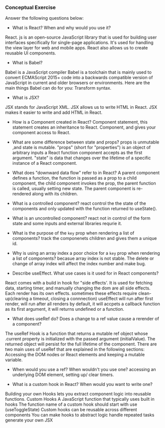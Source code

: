 ### Conceptual Exercise

Answer the following questions below:

- What is React? When and why would you use it?

React. js is an open-source JavaScript library that is used for building user interfaces specifically for single-page applications. It's used for handling the view layer for web and mobile apps. React also allows us to create reusable UI components.

- What is Babel?

Babel is a JavaScript compiler Babel is a toolchain that is mainly used to convert ECMAScript 2015+ code into a backwards compatible version of JavaScript in current and older browsers or environments. Here are the main things Babel can do for you: Transform syntax.

- What is JSX?

JSX stands for JavaScript XML.
JSX allows us to write HTML in React.
JSX makes it easier to write and add HTML in React.

- How is a Component created in React?
 Component statement, this statement creates an inheritance to React. Component, and gives your component access to React.

- What are some difference between state and props?
props is unmutable ,and state is mutable.
"props" (short for "properties") is an object of arbitrary inputs a React function component accepts as the first argument. "state" is data that changes over the lifetime of a specific instance of a React component.


- What does "downward data flow" refer to in React?
A parent component defines a function, the function is passed as a prop to a child component, the child component invokes the prop, the parent function is called, usually setting new state. The parent component is re-rendered along with its children.

- What is a controlled component?
react control the the state of the components and only updated with the function returned to useState().

- What is an uncontrolled component?
react not in control of the form state and some inputs and external libraries requrie it.

- What is the purpose of the `key` prop when rendering a list of components?
track the componenets children and gives them a unique id.

- Why is using an array index a poor choice for a `key` prop when rendering a list of components?
becasue array index is not stable. The delete or change of array index will affect the index number and make bug.

- Describe useEffect.  What use cases is it used for in React components?

 React comes with a build in hook for "side effects'. It is used for fetching data, starting timer, and manually changing the dom are all side effects. Each render has its own effects. sometimes these effects require clean-up(clearing a timeout, closing a connnection)
 useEffect will run after first render, will run after all renders by default, it will accpets a callback function as its first argument, it will returns undefined or a function.

- What does useRef do?  Does a change to a ref value cause a rerender of a component?
  
 The useRef Hook is a function that returns a mutable ref object whose .current property is initialized with the passed argument (initialValue). The returned object will persist for the full lifetime of the component.
There are two main uses of useRef that are explained in the following sections: Accessing the DOM nodes or React elements and keeping a mutable variable.

- When would you use a ref? When wouldn't you use one?
 accessing an underlying DOM element, setting up/ clear timers.

- What is a custom hook in React? When would you want to write one?

 Building your own Hooks lets you extract component logic into reusable functions.
Custom Hooks
A JavaScript function that typically uses built in hooks
The function name of a custom hook should start with use (useToggleState)
Custom hooks can be reusable across different components
You can make hooks to
abstract logic
handle repeated tasks
generate your own JSX